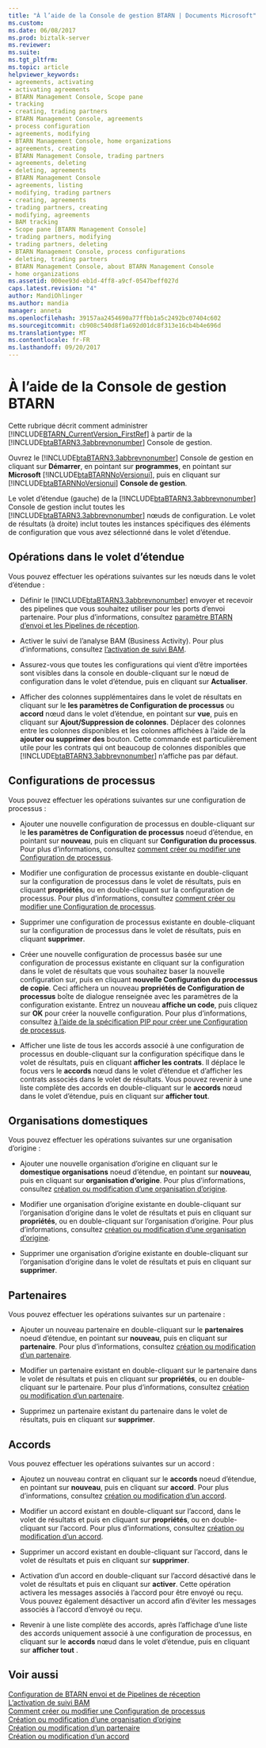 ```yaml
---
title: "À l’aide de la Console de gestion BTARN | Documents Microsoft"
ms.custom: 
ms.date: 06/08/2017
ms.prod: biztalk-server
ms.reviewer: 
ms.suite: 
ms.tgt_pltfrm: 
ms.topic: article
helpviewer_keywords:
- agreements, activating
- activating agreements
- BTARN Management Console, Scope pane
- tracking
- creating, trading partners
- BTARN Management Console, agreements
- process configuration
- agreements, modifying
- BTARN Management Console, home organizations
- agreements, creating
- BTARN Management Console, trading partners
- agreements, deleting
- deleting, agreements
- BTARN Management Console
- agreements, listing
- modifying, trading partners
- creating, agreements
- trading partners, creating
- modifying, agreements
- BAM tracking
- Scope pane [BTARN Management Console]
- trading partners, modifying
- trading partners, deleting
- BTARN Management Console, process configurations
- deleting, trading partners
- BTARN Management Console, about BTARN Management Console
- home organizations
ms.assetid: 000ee93d-eb1d-4ff8-a9cf-0547beff027d
caps.latest.revision: "4"
author: MandiOhlinger
ms.author: mandia
manager: anneta
ms.openlocfilehash: 39157aa2454690a77ffbb1a5c2492bc07404c602
ms.sourcegitcommit: cb908c540d8f1a692d01dc8f313e16cb4b4e696d
ms.translationtype: MT
ms.contentlocale: fr-FR
ms.lasthandoff: 09/20/2017
---
```

# <a name="using-the-btarn-management-console"></a>À l’aide de la Console de gestion BTARN
Cette rubrique décrit comment administrer [!INCLUDE[BTARN_CurrentVersion_FirstRef](../../includes/btarn-currentversion-firstref-md.md)] à partir de la [!INCLUDE[btaBTARN3.3abbrevnonumber](../../includes/btabtarn3-3abbrevnonumber-md.md)] Console de gestion.  
  
 Ouvrez le [!INCLUDE[btaBTARN3.3abbrevnonumber](../../includes/btabtarn3-3abbrevnonumber-md.md)] Console de gestion en cliquant sur **Démarrer**, en pointant sur **programmes**, en pointant sur **Microsoft** [!INCLUDE[btaBTARNNoVersionui](../../includes/btabtarnnoversionui-md.md)], puis en cliquant sur [!INCLUDE[btaBTARNNoVersionui](../../includes/btabtarnnoversionui-md.md)] **Console de gestion**.  
  
 Le volet d’étendue (gauche) de la [!INCLUDE[btaBTARN3.3abbrevnonumber](../../includes/btabtarn3-3abbrevnonumber-md.md)] Console de gestion inclut toutes les [!INCLUDE[btaBTARN3.3abbrevnonumber](../../includes/btabtarn3-3abbrevnonumber-md.md)] nœuds de configuration. Le volet de résultats (à droite) inclut toutes les instances spécifiques des éléments de configuration que vous avez sélectionné dans le volet d’étendue.  
  
## <a name="operations-in-the-scope-pane"></a>Opérations dans le volet d’étendue  
 Vous pouvez effectuer les opérations suivantes sur les nœuds dans le volet d’étendue :  
  
-   Définir le [!INCLUDE[btaBTARN3.3abbrevnonumber](../../includes/btabtarn3-3abbrevnonumber-md.md)] envoyer et recevoir des pipelines que vous souhaitez utiliser pour les ports d’envoi partenaire. Pour plus d’informations, consultez [paramètre BTARN d’envoi et les Pipelines de réception](../../adapters-and-accelerators/accelerator-rosettanet/setting-btarn-send-and-receive-pipelines.md).  
  
-   Activer le suivi de l’analyse BAM (Business Activity). Pour plus d’informations, consultez [l’activation de suivi BAM](../../adapters-and-accelerators/accelerator-rosettanet/enabling-bam-tracking.md).  
  
-   Assurez-vous que toutes les configurations qui vient d’être importées sont visibles dans la console en double-cliquant sur le nœud de configuration dans le volet d’étendue, puis en cliquant sur **Actualiser**.  
  
-   Afficher des colonnes supplémentaires dans le volet de résultats en cliquant sur le **les paramètres de Configuration de processus** ou **accord** nœud dans le volet d’étendue, en pointant sur **vue**, puis en cliquant sur **Ajout/Suppression de colonnes**. Déplacer des colonnes entre les colonnes disponibles et les colonnes affichées à l’aide de la **ajouter ou supprimer des** bouton. Cette commande est particulièrement utile pour les contrats qui ont beaucoup de colonnes disponibles que [!INCLUDE[btaBTARN3.3abbrevnonumber](../../includes/btabtarn3-3abbrevnonumber-md.md)] n’affiche pas par défaut.  
  
## <a name="process-configurations"></a>Configurations de processus  
 Vous pouvez effectuer les opérations suivantes sur une configuration de processus :  
  
-   Ajouter une nouvelle configuration de processus en double-cliquant sur le **les paramètres de Configuration de processus** noeud d’étendue, en pointant sur **nouveau**, puis en cliquant sur **Configuration du processus**. Pour plus d’informations, consultez [comment créer ou modifier une Configuration de processus](../../adapters-and-accelerators/accelerator-rosettanet/how-to-create-or-edit-a-process-configuration.md).  
  
-   Modifier une configuration de processus existante en double-cliquant sur la configuration de processus dans le volet de résultats, puis en cliquant **propriétés**, ou en double-cliquant sur la configuration de processus. Pour plus d’informations, consultez [comment créer ou modifier une Configuration de processus](../../adapters-and-accelerators/accelerator-rosettanet/how-to-create-or-edit-a-process-configuration.md).  
  
-   Supprimer une configuration de processus existante en double-cliquant sur la configuration de processus dans le volet de résultats, puis en cliquant **supprimer**.  
  
-   Créer une nouvelle configuration de processus basée sur une configuration de processus existante en cliquant sur la configuration dans le volet de résultats que vous souhaitez baser la nouvelle configuration sur, puis en cliquant **nouvelle Configuration du processus de copie**. Ceci affichera un nouveau **propriétés de Configuration de processus** boîte de dialogue renseignée avec les paramètres de la configuration existante. Entrez un nouveau **affiche un code**, puis cliquez sur **OK** pour créer la nouvelle configuration. Pour plus d’informations, consultez [à l’aide de la spécification PIP pour créer une Configuration de processus](../../adapters-and-accelerators/accelerator-rosettanet/using-the-pip-specification-to-create-a-process-configuration.md).  
  
-   Afficher une liste de tous les accords associé à une configuration de processus en double-cliquant sur la configuration spécifique dans le volet de résultats, puis en cliquant **afficher les contrats**. Il déplace le focus vers le **accords** nœud dans le volet d’étendue et d’afficher les contrats associés dans le volet de résultats. Vous pouvez revenir à une liste complète des accords en double-cliquant sur le **accords** nœud dans le volet d’étendue, puis en cliquant sur **afficher tout**.  
  
## <a name="home-organizations"></a>Organisations domestiques  
 Vous pouvez effectuer les opérations suivantes sur une organisation d’origine :  
  
-   Ajouter une nouvelle organisation d’origine en cliquant sur le **domestique organisations** noeud d’étendue, en pointant sur **nouveau**, puis en cliquant sur **organisation d’origine**. Pour plus d’informations, consultez [création ou modification d’une organisation d’origine](../../adapters-and-accelerators/accelerator-rosettanet/creating-or-editing-a-home-organization.md).  
  
-   Modifier une organisation d’origine existante en double-cliquant sur l’organisation d’origine dans le volet de résultats et puis en cliquant sur **propriétés**, ou en double-cliquant sur l’organisation d’origine. Pour plus d’informations, consultez [création ou modification d’une organisation d’origine](../../adapters-and-accelerators/accelerator-rosettanet/creating-or-editing-a-home-organization.md).  
  
-   Supprimer une organisation d’origine existante en double-cliquant sur l’organisation d’origine dans le volet de résultats et puis en cliquant sur **supprimer**.  
  
## <a name="partners"></a>Partenaires  
 Vous pouvez effectuer les opérations suivantes sur un partenaire :  
  
-   Ajouter un nouveau partenaire en double-cliquant sur le **partenaires** noeud d’étendue, en pointant sur **nouveau**, puis en cliquant sur **partenaire**. Pour plus d’informations, consultez [création ou modification d’un partenaire](../../adapters-and-accelerators/accelerator-rosettanet/creating-or-editing-a-partner.md).  
  
-   Modifier un partenaire existant en double-cliquant sur le partenaire dans le volet de résultats et puis en cliquant sur **propriétés**, ou en double-cliquant sur le partenaire. Pour plus d’informations, consultez [création ou modification d’un partenaire](../../adapters-and-accelerators/accelerator-rosettanet/creating-or-editing-a-partner.md).  
  
-   Supprimez un partenaire existant du partenaire dans le volet de résultats, puis en cliquant sur **supprimer**.  
  
## <a name="agreements"></a>Accords  
 Vous pouvez effectuer les opérations suivantes sur un accord :  
  
-   Ajoutez un nouveau contrat en cliquant sur le **accords** noeud d’étendue, en pointant sur **nouveau**, puis en cliquant sur **accord**. Pour plus d’informations, consultez [création ou modification d’un accord](../../adapters-and-accelerators/accelerator-rosettanet/creating-or-editing-an-agreement.md).  
  
-   Modifier un accord existant en double-cliquant sur l’accord, dans le volet de résultats et puis en cliquant sur **propriétés**, ou en double-cliquant sur l’accord. Pour plus d’informations, consultez [création ou modification d’un accord](../../adapters-and-accelerators/accelerator-rosettanet/creating-or-editing-an-agreement.md).  
  
-   Supprimer un accord existant en double-cliquant sur l’accord, dans le volet de résultats et puis en cliquant sur **supprimer**.  
  
-   Activation d’un accord en double-cliquant sur l’accord désactivé dans le volet de résultats et puis en cliquant sur **activer**. Cette opération activera les messages associés à l’accord pour être envoyé ou reçu. Vous pouvez également désactiver un accord afin d’éviter les messages associés à l’accord d’envoyé ou reçu.  
  
-   Revenir à une liste complète des accords, après l’affichage d’une liste des accords uniquement associé à une configuration de processus, en cliquant sur le **accords** nœud dans le volet d’étendue, puis en cliquant sur **afficher tout** .  
  
## <a name="see-also"></a>Voir aussi  
 [Configuration de BTARN envoi et de Pipelines de réception](../../adapters-and-accelerators/accelerator-rosettanet/setting-btarn-send-and-receive-pipelines.md)   
 [L’activation de suivi BAM](../../adapters-and-accelerators/accelerator-rosettanet/enabling-bam-tracking.md)   
 [Comment créer ou modifier une Configuration de processus](../../adapters-and-accelerators/accelerator-rosettanet/how-to-create-or-edit-a-process-configuration.md)   
 [Création ou modification d’une organisation d’origine](../../adapters-and-accelerators/accelerator-rosettanet/creating-or-editing-a-home-organization.md)   
 [Création ou modification d’un partenaire](../../adapters-and-accelerators/accelerator-rosettanet/creating-or-editing-a-partner.md)   
 [Création ou modification d’un accord](../../adapters-and-accelerators/accelerator-rosettanet/creating-or-editing-an-agreement.md)